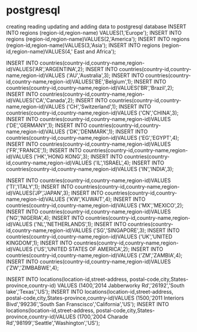 # postgresql
creating reading updating  and adding data to postgresql database
INSERT INTO regions (region-id,region-name)
VALUES(1,'Europe');
INSERT INTO regions (region-id,region-name)VALUES(2,'America');
INSERT INTO regions (region-id,region-name)VALUES(3,'Asia');
INSERT INTO regions (region-id,region-name)VALUES(4,' East and Africa');

INSERT INTO countries(country-id,country-name,region-id)VALUES('AR','ARGENTINA',2);
INSERT INTO countries(country-id,country-name,region-id)VALUES ('AU','Australia',3);
INSERT INTO countries(country-id,country-name,region-id)VALUES('BE','Belgium',1);
INSERT INTO countries(country-id,country-name,region-id)VALUES('BR','Brazil',2);
INSERT INTO countries(country-id,country-name,region-id)VALUES('CA','Canada',2);
INSERT INTO countries(country-id,country-name,region-id)VALUES ('CH','Switzerland',1);
INSERT INTO countries(country-id,country-name,region-id)VALUES ('CN','CHINA',3);
INSERT INTO countries(country-id,country-name,region-id)VALUES ('DE','GERMANY',1);
INSERT INTO countries(country-id,country-name,region-id)VALUES ('DK','DENMARK',1);
INSERT INTO countries(country-id,country-name,region-id)VALUES ('EG','EGYPT',4);
INSERT INTO countries(country-id,country-name,region-id)VALUES ('FR','FRANCE',1);
INSERT INTO countries(country-id,country-name,region-id)VALUES ('HK','HONG KONG',3);
INSERT INTO countries(country-id,country-name,region-id)VALUES ('IL','ISRAEL',4);
INSERT INTO countries(country-id,country-name,region-id)VALUES ('IN','INDIA',3);

INSERT INTO countries(country-id,country-name,region-id)VALUES ('TI','ITALY',1);
INSERT INTO countries(country-id,country-name,region-id)VALUES('JP','JAPAN',3);
INSERT INTO countries(country-id,country-name,region-id)VALUES ('KW','KUWAIT',4);
INSERT INTO countries(country-id,country-name,region-id)VALUES ('MX','MEXICO',2);
INSERT INTO countries(country-id,country-name,region-id)VALUES ('NG','NIGERIA',4);
INSERT INTO countries(country-id,country-name,region-id)VALUES ('NL','NETHERLANDS',1);
INSERT INTO countries(country-id,country-name,region-id)VALUES ('SG','SINGAPORE',3);
INSERT INTO countries(country-id,country-name,region-id)VALUES ('UK','UNITED KINGDOM',1);
INSERT INTO countries(country-id,country-name,region-id)VALUES ('US','UNITED STATES OF AMERICA',2);
INSERT INTO countries(country-id,country-name,region-id)VALUES ('ZM','ZAMBIA',4);
INSERT INTO countries(country-id,country-name,region-id)VALUES ('ZW','ZIMBABWE',4);

INSERT INTO locations(location-id,street-address, postal-code,city,States-province,country-id)
VALUES (1400,'2014 Jabberworky Rd','26192','South lake','Texas','US');
INSERT INTO locations(location-id,street-address, postal-code,city,States-province,country-id)VALUES (1500,'2011 Interiors Bivd','99236','South San Franscisco','California','US');
INSERT INTO locations(location-id,street-address, postal-code,city,States-province,country-id)VALUES (1700,'2004 Charade Rd','98199','Seattle','Washington','US');
